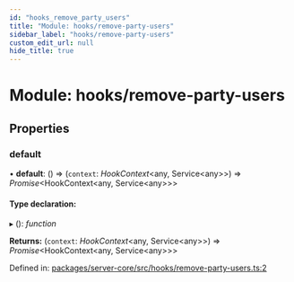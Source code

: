```yaml
---
id: "hooks_remove_party_users"
title: "Module: hooks/remove-party-users"
sidebar_label: "hooks/remove-party-users"
custom_edit_url: null
hide_title: true
---
```


# Module: hooks/remove-party-users

## Properties

### default

• **default**: () => (`context`: *HookContext*<any, Service<any\>\>) => *Promise*<HookContext<any, Service<any\>\>\>

#### Type declaration:

▸ (): *function*

**Returns:** (`context`: *HookContext*<any, Service<any\>\>) => *Promise*<HookContext<any, Service<any\>\>\>

Defined in: [packages/server-core/src/hooks/remove-party-users.ts:2](https://github.com/xr3ngine/xr3ngine/blob/65dfcf39a/packages/server-core/src/hooks/remove-party-users.ts#L2)
